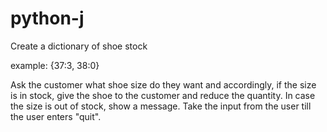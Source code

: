 # python-j

Create a dictionary of shoe stock

example: {37:3, 38:0}

Ask the customer what shoe size do they want and accordingly, if the size is in stock, give the shoe to the customer and reduce the quantity. In case the size is out of stock, show a message. Take the input from the user till the user enters "quit".
